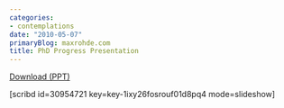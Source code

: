 ```yaml
---
categories:
- contemplations
date: "2010-05-07"
primaryBlog: maxrohde.com
title: PhD Progress Presentation
---
```


[Download (PPT)](http://dl.dropbox.com/u/957046/InstantLinnk/Knowledge_Netwo/Reports/040510/PhD_Progress_Presentation.pptx)

\[scribd id=30954721 key=key-1ixy26fosrouf01d8pq4 mode=slideshow\]